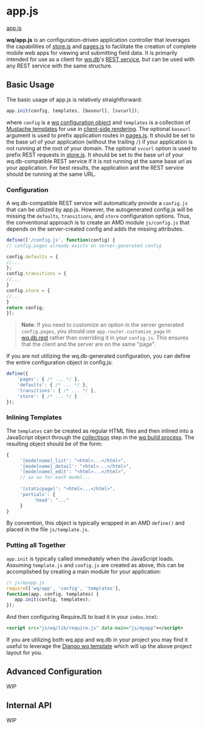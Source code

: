 app.js
======

[app.js]

**wq/app.js** is an configuration-driven application controller that leverages the capabilities of [store.js] and [pages.js] to facilitate the creation of complete mobile web apps for viewing and submitting field data.  It is primarily intended for use as a client for [wq.db]'s [REST service], but can be used with any REST service with the same structure.

## Basic Usage

The basic usage of app.js is relatively straightforward:
```javascript
app.init(config, templates, [baseurl], [svcurl]);
```
where `config` is a [wq configuration object] and `templates` is a collection of [Mustache templates] for use in [client-side rendering].  The optional `baseurl` argument is used to prefix application routes in [pages.js].  It should be set to the base url of your application (without the trailing `/`) if your application is not running at the root of your domain.  The optional `svcurl` option is used to prefix REST requests in [store.js].  It should be set to the base url of your wq.db-compatible REST service if it is not running at the same base url as your application.  For best results, the application and the REST service should be running at the same URL.

### Configuration
A wq.db-compatible REST service will automatically provide a  `config.js` that can be utilized by app.js.  However, the autogenerated config.js will be missing the `defaults`, `transitions`, and `store` configuration options.  Thus, the conventional approach is to create an AMD module `js/config.js` that depends on the server-created config and adds the missing attributes.

```javascript
define(['/config.js', function(config) {
// config.pages already exists on server-generated config

config.defaults = {
//...
};
config.transitions = {
//...
}
config.store = {
//...
}
return config;
});
```

> **Note**: If you need to customize an option in the server generated `config.pages`, you should use `app.router.customize_page` in [wq.db.rest] rather than overriding it in your `config.js`.  This ensures that the client and the server are on the same "page".


If you are not utilizing the wq.db-generated configuration, you can define the entire configuration object in config.js:

```javascript
define({
    'pages': { /* ... */ },
    'defaults': { /* ... */ },
    'transitions': { /* ... */ },
    'store': { /* ... */ }
});
```

### Inlining Templates
The `templates` can be created as regular HTML files and then inlined into a JavaScript object through the [collectjson] step in the [wq build process].  The resulting object should be of the form:

```javascript
{
     '[modelname]_list': "<html>...</html>",
     '[modelname]_detail': "<html>...</html>",
     '[modelname]_edit': "<html>...</html>",
     // so on for each model...
     
     '[staticpage]': "<html>...</html>",
     'partials': {
          'head': "..."
     }
}
```
By convention, this object is typically wrapped in an AMD `define()` and placed in the file `js/template.js`.

### Putting all Together

`app.init` is typically called immediately when the JavaScript loads.  Assuming `template.js` and `config.js` are created as above, this can be accomplished by creating a main module for your application:

```javascript
// js/myapp.js
require(['wq/app', 'config', 'templates'],
function(app, config, templates) {
   app.init(config, templates);
});
```
And then configuring RequireJS to load it in your `index.html`:
```xml
<script src="js/wq/lib/require.js" data-main="js/myapp"></script>
```

If you are utilizing both wq.app and wq.db in your project you may find it useful to leverage the [Django wq template] which will up the above project layout for you.

## Advanced Configuration
WIP

## Internal API
WIP

[app.js]: https://github.com/wq/wq.app/blob/master/js/wq/app.js
[store.js]: http://wq.io/docs/store.js
[pages.js]: http://wq.io/docs/pages.js
[wq.db]: http://wq.io/wq.db
[REST service]: http://wq.io/docs/about-rest
[wq.db.rest]: http://wq.io/docs/about-rest
[wq configuration object]: http://wq.io/docs/config
[client-side rendering]: http://wq.io/docs/web-app
[Mustache templates]: http://wq.io/docs/templates
[collectjson]: http://wq.io/docs/collectjson
[wq build process]: http://wq.io/docs/build
[Django wq template]: https://github.com/wq/django-wq-template
